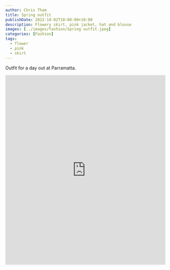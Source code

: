 ```yaml
---
author: Chris Tham
title: Spring outfit
publishDate: 2022-10-02T10:00:00+10:00
description: Flowery skirt, pink jacket, hat and blouse
images: [../images/fashion/Spring outfit.jpeg]
categories: [Fashion]
tags:
  - flower
  - pink
  - skirt
---
```


Outfit for a day out at Parramatta.

<iframe src="https://www.facebook.com/plugins/post.php?href=https%3A%2F%2Fwww.facebook.com%2Fchris1.tham%2Fposts%2Fpfbid0KmcRi4TzbYFqRytNX8ymt3cTGPiaVm4mkV8VwaTSKicYZzBkRzAYBawY3JgM5cdsl&show_text=true&width=500" width="500" height="590" style="border:none;overflow:hidden" scrolling="no" frameborder="0" allowfullscreen="true" allow="autoplay; clipboard-write; encrypted-media; picture-in-picture; web-share"></iframe>
